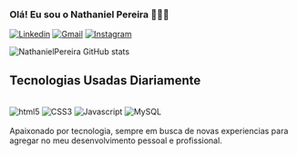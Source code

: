 
### Olá! Eu sou o Nathaniel Pereira 👨🏾‍💻

[![Linkedin](https://img.shields.io/badge/LinkedIn-0077B5?style=for-the-badge&logo=linkedin&logoColor=white)](https://www.linkedin.com/in/nathaniel-pereira-a114a621a/)
[![Gmail](https://img.shields.io/badge/Gmail-D14836?style=for-the-badge&logo=gmail&logoColor=white)](nathasilvap@gmail.com)
[![Instagram](https://img.shields.io/badge/Instagram-E4405F?style=for-the-badge&logo=instagram&logoColor=white)](https://www.instagram.com/natthsp)

![NathanielPereira GitHub stats](https://github-readme-stats.vercel.app/api?username=NathanielPereira&show_icons=true&theme=dracula)

## Tecnologias Usadas Diariamente

<div style = 'display: inline_block'><br/>
    <img alig='center' alt='html5' src='https://img.shields.io/badge/HTML5-E34F26?style=for-the-badge&logo=html5&logoColor=white'/>
    <img alig='center' alt='CSS3' src='https://img.shields.io/badge/CSS3-1572B6?style=for-the-badge&logo=css3&logoColor=white'/>
    <img alig='center' alt='Javascript' src='https://img.shields.io/badge/JavaScript-F7DF1E?style=for-the-badge&logo=javascript&logoColor=black'/>
    <img alig='center' alt='MySQL' src='https://img.shields.io/badge/MySQL-00000F?style=for-the-badge&logo=mysql&logoColor=white'/>
</div>
<br>
Apaixonado por tecnologia, sempre em busca de novas experiencias para agregar no meu desenvolvimento pessoal e profissional.
